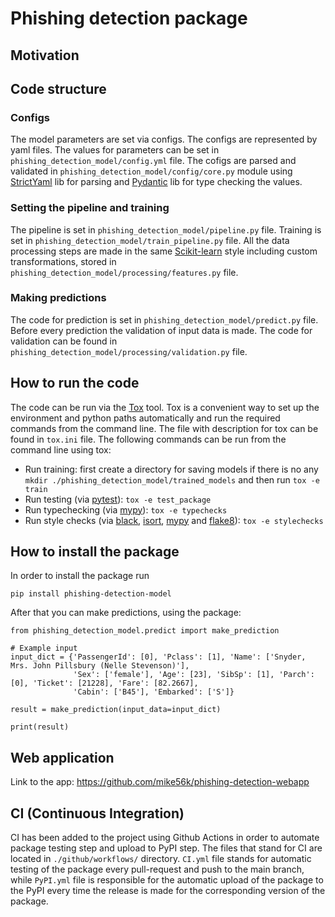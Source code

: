 # Phishing detection package

## Motivation

## Code structure

### Configs

The model parameters are set via configs. The configs are represented by yaml files. The values
for parameters can be set in `phishing_detection_model/config.yml` file. The cofigs are parsed and validated
in `phishing_detection_model/config/core.py` module using [StrictYaml](https://github.com/crdoconnor/strictyaml) lib for parsing
and [Pydantic](https://pydantic-docs.helpmanual.io/) lib for type checking the values.

### Setting the pipeline and training

The pipeline is set in `phishing_detection_model/pipeline.py` file. Training is set in
`phishing_detection_model/train_pipeline.py` file. All the data processing steps are made in the same
[Scikit-learn](https://scikit-learn.org/stable/) style including custom transformations, stored in
`phishing_detection_model/processing/features.py` file.

### Making predictions

The code for prediction is set in `phishing_detection_model/predict.py` file. Before every prediction
the validation of input data is made. The code for validation can be found in
`phishing_detection_model/processing/validation.py` file.

## How to run the code

The code can be run via the [Tox](https://pypi.org/project/tox/) tool. Tox is a
convenient way to set up the environment and python paths automatically and run the
required commands from the command line. The file with description for tox can be found
in `tox.ini` file. The following commands can be run from the command line
using tox:

- Run training: first create a directory for saving models if there is no any `mkdir ./phishing_detection_model/trained_models` and then run `tox -e train`
- Run testing (via [pytest](https://docs.pytest.org/en/6.2.x/)): `tox -e test_package`
- Run typechecking (via [mypy](https://mypy.readthedocs.io/en/stable/)): `tox -e typechecks`
- Run style checks
  (via [black](https://github.com/psf/black), [isort](https://github.com/PyCQA/isort),
  [mypy](https://mypy.readthedocs.io/en/stable/)
  and [flake8](https://pypi.org/project/flake8/)): `tox -e stylechecks`

## How to install the package

In order to install the package run

```
pip install phishing-detection-model
```

After that you can make predictions, using the package:

```
from phishing_detection_model.predict import make_prediction

# Example input
input_dict = {'PassengerId': [0], 'Pclass': [1], 'Name': ['Snyder, Mrs. John Pillsbury (Nelle Stevenson)'],
              'Sex': ['female'], 'Age': [23], 'SibSp': [1], 'Parch': [0], 'Ticket': [21228], 'Fare': [82.2667],
              'Cabin': ['B45'], 'Embarked': ['S']}

result = make_prediction(input_data=input_dict)

print(result)
```

## Web application

Link to the app: https://github.com/mike56k/phishing-detection-webapp

## CI (Continuous Integration)

CI has been added to the project using Github Actions in order to automate package testing step and upload to PyPI step. The files that stand for CI are located in `./github/workflows/` directory. `CI.yml` file stands for automatic testing of the package every pull-request and push to the main branch, while `PyPI.yml` file is responsible for the automatic upload of the package to the PyPI every time the release is made for the corresponding version of the package.
